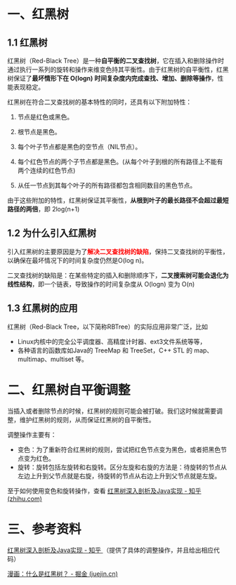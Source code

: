 # 一、红黑树

## 1.1 红黑树

红黑树（Red-Black Tree）是一种**自平衡的二叉查找树**，它在插入和删除操作时通过执行一系列的旋转和操作来维变色持其平衡性。由于红黑树的自平衡性，红黑树保证了**最坏情形下在 O(logn) 时间复杂度内完成查找、增加、删除等操作**，性能表现稳定。

红黑树在符合二叉查找树的基本特性的同时，还具有以下附加特性：

1. 节点是红色或黑色。

2. 根节点是黑色。

3. 每个叶子节点都是黑色的空节点（NIL节点）。

4. 每个红色节点的两个子节点都是黑色。(从每个叶子到根的所有路径上不能有两个连续的红色节点)

5. 从任一节点到其每个叶子的所有路径都包含相同数目的黑色节点。

由于这些附加的特性，红黑树保证其平衡性，**从根到叶子的最长路径不会超过最短路径的两倍**，即 2log(n+1)





## 1.2 为什么引入红黑树

引入红黑树的主要原因是为了<font color="red">**解决二叉查找树的缺陷**</font>，保持二叉查找树的平衡性，以确保在最坏情况下的时间复杂度仍然是O(log n)。

二叉查找树的缺陷是：在某些特定的插入和删除顺序下，**二叉搜索树可能会退化为线性结构**，即一个链表，导致操作的时间复杂度从 O(logn) 变为 O(n)





## 1.3 红黑树的应用

红黑树（Red-Black Tree，以下简称RBTree）的实际应用非常广泛，比如

- Linux内核中的完全公平调度器、高精度计时器、ext3文件系统等等，
- 各种语言的函数库如Java的 TreeMap 和 TreeSet，C++ STL 的 map、multimap、multiset 等。

 





# 二、红黑树自平衡调整

当插入或者删除节点的时候，红黑树的规则可能会被打破。我们这时候就需要调整，维护红黑树的规则，从而保证红黑树的自平衡性。

调整操作主要有：

- 变色：为了重新符合红黑树的规则，尝试把红色节点变为黑色，或者把黑色节点变为红色。
- 旋转：旋转包括左旋转和右旋转。区分左旋和右旋的方法是：待旋转的节点从左边上升到父节点就是右旋，待旋转的节点从右边上升到父节点就是左旋。

至于如何使用变色和旋转操作，查看 [红黑树深入剖析及Java实现 - 知乎 (zhihu.com)](https://zhuanlan.zhihu.com/p/24367771)







# 三、参考资料

[红黑树深入剖析及Java实现 - 知乎 ](https://zhuanlan.zhihu.com/p/24367771)  （提供了具体的调整操作，并且给出相应代码）

[漫画：什么是红黑树？ - 掘金 (juejin.cn)](https://juejin.cn/post/6844903519632228365#comment)